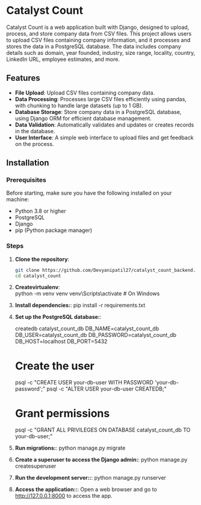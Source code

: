 # Catalyst Count

Catalyst Count is a web application built with Django, designed to upload, process, and store company data from CSV files. This project allows users to upload CSV files containing company information, and it processes and stores the data in a PostgreSQL database. The data includes company details such as domain, year founded, industry, size range, locality, country, LinkedIn URL, employee estimates, and more.

## Features

- **File Upload**: Upload CSV files containing company data.
- **Data Processing**: Processes large CSV files efficiently using pandas, with chunking to handle large datasets (up to 1 GB).
- **Database Storage**: Store company data in a PostgreSQL database, using Django ORM for efficient database management.
- **Data Validation**: Automatically validates and updates or creates records in the database.
- **User Interface**: A simple web interface to upload files and get feedback on the process.

## Installation

### Prerequisites
Before starting, make sure you have the following installed on your machine:
- Python 3.8 or higher
- PostgreSQL
- Django
- pip (Python package manager)

### Steps

1. **Clone the repository**:
   ```bash
   git clone https://github.com/Devyanipatil27/catalyst_count_backend.git
   cd catalyst_count

2. **Createvirtualenv**:   
   python -m venv venv
   venv\Scripts\activate  # On Windows

3. **Install dependencies:**:
   pip install -r requirements.txt

4. **Set up the PostgreSQL database:**:
   
   createdb catalyst_count_db
   DB_NAME=catalyst_count_db
   DB_USER=catalyst_count_db
   DB_PASSWORD=catalyst_count_db
   DB_HOST=localhost
   DB_PORT=5432
   # Create the user
   psql -c "CREATE USER your-db-user WITH PASSWORD 'your-db-password';"
   psql -c "ALTER USER your-db-user CREATEDB;"

   # Grant permissions
   psql -c "GRANT ALL PRIVILEGES ON DATABASE catalyst_count_db TO your-db-user;"
   

5. **Run migrations:**:
   python manage.py migrate

6. **Create a superuser to access the Django admin:**:
   python manage.py createsuperuser

7. **Run the development server::**:
   python manage.py runserver

8. **Access the application::**:
   Open a web browser and go to http://127.0.0.1:8000 to access the app.